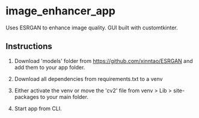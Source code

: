 # image_enhancer_app
Uses ESRGAN to enhance image quality. GUI built with customtkinter.

## Instructions
1. Download 'models' folder from https://github.com/xinntao/ESRGAN
and add them to your app folder.

2. Download all dependencies from requirements.txt to a venv

3. Either activate the venv or
   move the 'cv2' file from venv > Lib > site-packages to your main folder.

4. Start app from CLI.
